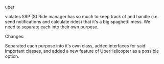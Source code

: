 uber

violates SRP (S)
Ride manager has so much to keep track of and handle (i.e. send notifications and calculate rides) that it's a big spaghetti mess. We need to separate each into their own purpose.

Changes:

Separated each purpose into it's own class, added interfaces for said important classes, and added a new feature of UberHelicopter as a possible option.